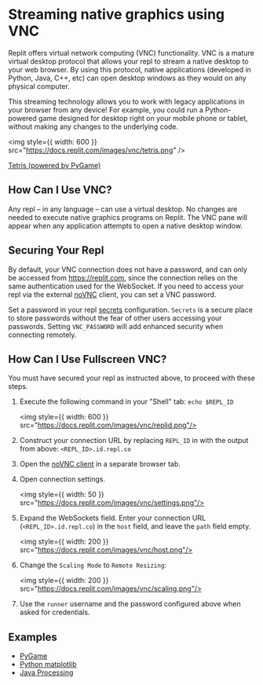 # Streaming native graphics using VNC 

Replit offers virtual network computing (VNC) functionality. VNC is a mature virtual desktop protocol that allows your repl to stream a native desktop to your web browser. By using this protocol, native applications (developed in Python, Java, C++, etc) can open desktop windows as they would on any physical computer. 

This streaming technology allows you to work with legacy applications in your browser from any device! For example, you could run a Python-powered game designed for desktop right on your mobile phone or tablet, without making any changes to the underlying code.

<img
  style={{ width: 600 }}
  src="https://docs.replit.com/images/vnc/tetris.png"
/>

<a href="https://replit.com/@demcrepl/Tetris-in-Pygame" target="_blank">Tetris (powered by PyGame)</a>

## How Can I Use VNC?

Any repl – in any language – can use a virtual desktop. No changes are needed to execute native graphics programs on Replit. The VNC pane will appear when any application attempts to open a native desktop window.


## Securing Your Repl 

By default, your VNC connection does not have a password, and can only be accessed from https://replit.com, since the connection relies on the same authentication used for the WebSocket. If you need to access your repl via the external [noVNC](https://novnc.com) client, you can set a VNC password.

Set a password in your repl [secrets](https://docs.replit.com/repls/secrets-environment-variables) configuration.  `Secrets` is a secure place to store passwords without the fear of other users accessing your passwords. Setting `VNC_PASSWORD` will add enhanced security when connecting remotely.

## How Can I Use Fullscreen VNC?

You must have secured your repl as instructed above, to proceed with these steps.

1. Execute the following command in your "Shell" tab: `echo $REPL_ID`

   <img style={{ width: 600 }} src="https://docs.replit.com/images/vnc/replid.png"/>

2. Construct your connection URL by replacing `REPL_ID` in with the output from above: `<REPL_ID>.id.repl.co`

3. Open the [noVNC client](https://novnc.com/noVNC/vnc.html) in a separate browser tab.

4. Open connection settings.

   <img style={{ width: 50 }} src="https://docs.replit.com/images/vnc/settings.png"/>

5. Expand the WebSockets field. Enter your connection URL (`<REPL_ID>.id.repl.co`) in the `host` field, and leave the `path` field empty.

   <img style={{ width: 200 }} src="https://docs.replit.com/images/vnc/host.png"/>

6. Change the `Scaling Mode` to `Remote Resizing`:
   
   <img style={{ width: 200 }} src="https://docs.replit.com/images/vnc/scaling.png"/>

7. Use the `runner` username and the password configured above when asked for credentials.

## Examples

- <a href="https://replit.com/@demcrepl/Tetris-in-Pygame" target="_blank">PyGame</a>
- <a href="https://replit.com/@amasad/docs-matplotlib" target="_blank">Python matplotlib</a>
- <a href="https://replit.com/@sigcse2021/Game-of-Life-demcrepl" target="_blank">Java Processing</a>
